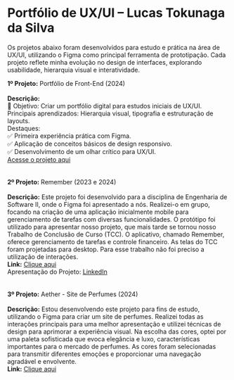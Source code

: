 # Portfólio de UX/UI – Lucas Tokunaga da Silva

Os projetos abaixo foram desenvolvidos para estudo e prática na área de UX/UI, utilizando o Figma como principal ferramenta de prototipação. Cada projeto reflete minha evolução no design de interfaces, explorando usabilidade, hierarquia visual e interatividade.

<b>1º Projeto:</b> Portfólio de Front-End (2024)
<br>
<br>
<b>Descrição:</b> <br>
📌 Objetivo: Criar um portfólio digital para estudos iniciais de UX/UI.<br>
Principais aprendizados: Hierarquia visual, tipografia e estruturação de layouts.<br>
Destaques:<br>
✅ Primeira experiência prática com Figma.<br>
✅ Aplicação de conceitos básicos de design responsivo.<br>
✅ Desenvolvimento de um olhar crítico para UX/UI.<br>
<a href="https://www.figma.com/design/mUMM6dHz6tk76JA2b63jE8/Portf%C3%B3lio---Prog.-WEB?node-id=0-1&node-type=canvas&t=qM012Bv48LkhIhZU-0">Acesse o projeto aqui</a>
<br>
<br>
<br>
<b>2º Projeto:</b> Remember (2023 e 2024)
<br>
<br>
<b>Descrição:</b> Este projeto foi desenvolvido para a disciplina de Engenharia de Software II, onde o Figma foi apresentado a nós. Realizei-o em grupo, focando na criação de uma aplicação inicialmente mobile para gerenciamento de tarefas com diversas funcionalidades. O protótipo foi utilizado para apresentar nosso projeto, que mais tarde se tornou nosso Trabalho de Conclusão de Curso (TCC). O aplicativo, chamado Remember, oferece gerenciamento de tarefas e controle financeiro. As telas do TCC foram projetadas para desktop. Para esse trabalho não foi preciso a utilização de interações.
<br>
<b>Link:</b> <a href="https://www.figma.com/design/He72ByRurlefPL3lE00mJC/Fatec-Remember-(Atualizado)?node-id=1040-20&node-type=canvas&t=MmY1HVHm7BoHlAfh-0">Clique aqui</a>
<br>
Apresentação do Projeto: <a href="https://www.linkedin.com/posts/bianca-melar%C3%A9-ba1a89241_hoje-compartilho-com-voc%C3%AAs-o-projeto-que-ugcPost-7261768254614892544-98_E?utm_source=share&utm_medium=member_desktop">LinkedIn</a>
<br>
<br>
<br>
<b>3º Projeto:</b> Aether - Site de Perfumes (2024)
<br>
<br>
<b>Descrição:</b> Estou desenvolvendo este projeto para fins de estudo, utilizando o Figma para criar um site de perfumes. Realizei todas as interações principais para uma melhor apresentação e utilizei técnicas de design para aprimorar a experiência visual. Na escolha das cores, optei por uma paleta sofisticada que evoca elegância e luxo, características importantes para o mercado de perfumes. As cores foram selecionadas para transmitir diferentes emoções e proporcionar uma navegação agradável e envolvente. 
<br>
<b>Link:</b> <a href="https://www.figma.com/design/GhjKh71KfZ38sKPjwUOrvV/Aether?t=qM012Bv48LkhIhZU-0">Clique aqui</a>



